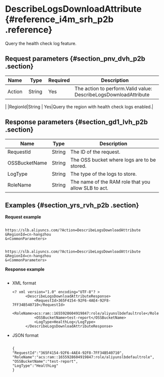 # DescribeLogsDownloadAttribute {#reference_i4m_srh_p2b .reference}

Query the health check log feature.

## Request parameters {#section_pnv_dvh_p2b .section}

|Name |Type|Required|Description |
|-----|----|--------|------------|
|Action |String |Yes|The action to perform.Valid value: DescribeLogsDownloadAttribute

|
|RegionId|String | Yes|Query the region with health check logs enabled.|

## Response parameters {#section_gd1_lvh_p2b .section}

|Name|Type|Description|
|----|----|-----------|
|RequestId|String|The ID of the request.|
|OSSBucketName|String|The OSS bucket where logs are to be stored.|
|LogType|String|The type of the logs to store.|
|RoleName|String|The name of the RAM role that you allow SLB to act.|

## Examples {#section_yrs_rvh_p2b .section}

**Request example**

```

https://slb.aliyuncs.com/?Action=DescribeLogsDownloadAttribute
&RegionId=cn-hangzhou
&<CommonParameters>
```

```

https://slb.aliyuncs.com/?Action=DescribeLogsDownloadAttribute
&RegionId=cn-hangzhou
&<CommonParameters>
```

**Response example**

```

```

-   XML format

    ```
    <? xml version="1.0" encoding="UTF-8"? >
          <DescribeLogsDownloadAttributeResponse>
              <RequestId>365F4154-92F6-4AE4-92F8-7FF34B540710</RequestId>
              <RoleName>acs:ram::1655928604919847:role/aliyunslbdefaultrole</RoleName>
              <OSSBucketName>test-report</OSSBucketName>
              <LogType>HealthLog</LogType>
          </DescribeLogsDownloadAttributeResponse>
    ```

-   JSON format

    ```
    
    {
    "RequestId":"365F4154-92F6-4AE4-92F8-7FF34B540710",
    "RoleName":"acs:ram::1655928604919847:role/aliyunslbdefaultrole",
    "OSSBucketName":"test-report",
    "LogType":"HealthLog"
    }
    ```


